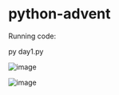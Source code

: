 # python-advent

Running code:

py day1.py

![image](https://github.com/cabmatthew/python-advent/assets/70122627/284a6be7-4a49-4872-9b9b-01642e3b82a4)

![image](https://github.com/cabmatthew/python-advent/assets/70122627/30c71dcb-713d-42c6-b82e-cfa06018234a)
